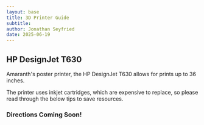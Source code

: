 ```yaml
---
layout: base
title: 3D Printer Guide
subtitle:
author: Jonathan Seyfried
date: 2025-06-19
---
```


## HP DesignJet T630

Amaranth's poster printer, the HP DesignJet T630 allows for prints up to 36 inches.

The printer uses inkjet cartridges, which are expensive to replace, so please read through the below tips to save resources.

### Directions Coming Soon!